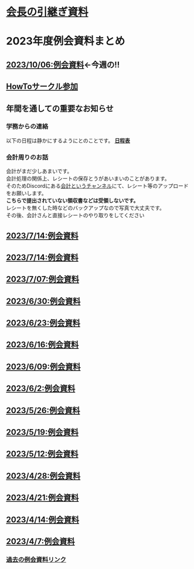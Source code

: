 # [会長の引継ぎ資料](./hikitugi.md)
# 2023年度例会資料まとめ
## [2023/10/06:例会資料](./2023/2023-1006.md)←**今週の!!**
## [HowToサークル参加](komike/sa-kurusannka.md)
## **年間を通しての重要なお知らせ**
### 学務からの連絡
以下の日程は静かにするようにとのことです。
[**日程表**](./2023/busitu-sizukani-nittei.jpg)
### 会計周りのお話
会計がまだ少しあまいです。\
会計処理の関係上、レシートの保存とうがあいまいのことがあります。\
そのためDiscordにある[会計というチャンネル](https://discord.com/channels/695550159416983572/1070997548396990495)にて、レシート等のアップロードをお願いします。\
**こちらで提出されていない領収書などは受領しないです。**\
レシートを無くした時などのバックアップなので写真で大丈夫です。\
その後、会計さんと直接レシートのやり取りをしてください
## [2023/7/14:例会資料](./2023/2023-0721.md)
## [2023/7/14:例会資料](./2023/2023-0714.md)
## [2023/7/07:例会資料](./2023/2023-0707.md)
## [2023/6/30:例会資料](./2023/2023-0630.md)
## [2023/6/23:例会資料](./2023/2023-0623.md)
## [2023/6/16:例会資料](./2023/2023-0616.md)
## [2023/6/09:例会資料](./2023/2023-0609.md)
## [2023/6/2:例会資料](./2023/2023-0602.md)
## [2023/5/26:例会資料](./2023/2023-0526.md)
## [2023/5/19:例会資料](./2023/2023-0519.md)
## [2023/5/12:例会資料](./2023/2023-0512.md)
## [2023/4/28:例会資料](./2023/2023-0428.md)
## [2023/4/21:例会資料](./2023/2023-0421.md)
## [2023/4/14:例会資料](./2023/2023-0414.md)
## [2023/4/7:例会資料](./2023/2023-0407.md)
### [過去の例会資料リンク](./past.md)
